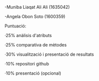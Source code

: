 -Muniba Liaqat Ali Ali (1635042)

-Angela Obon Soto (1600359)

Puntuació:

  ·25% anàlisis d'atributs
  
  ·25% comparativa de mètodes
  
  ·30% visualització i presentació
  de resultats
  
  ·10% repositori github 
  
  ·10% presentació (opcional)
  
